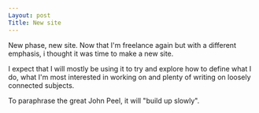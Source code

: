 ```yaml
---
Layout: post
Title: New site
---
```


New phase, new site. Now that I'm freelance again but with a different emphasis, i thought it was time to make a new site. 

I expect that I will mostly be using it to try and explore how to define what I do, what I'm most interested in working on and plenty of writing on loosely connected subjects. 

To paraphrase the great John Peel, it will "build up slowly".
